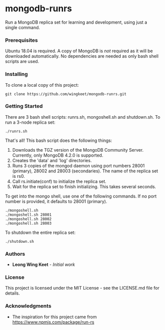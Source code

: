 # mongodb-runrs
Run a MongoDB replica set for learning and development, using just a single command.

### Prerequisites
Ubuntu 18.04 is required. A copy of MongoDB is *not* required as it will be downloaded automatically. No dependencies are needed as only bash shell scripts are used.

### Installing
To clone a local copy of this project:
```
git clone https://github.com/wingkeet/mongodb-runrs.git
```

### Getting Started
There are 3 bash shell scripts: runrs.sh, mongoshell.sh and shutdown.sh.
To run a 3-node replica set:
```
./runrs.sh
```
That's all! This bash script does the following things:
1. Downloads the TGZ version of the MongoDB Community Server. Currently, only MongoDB 4.2.0 is supported.
2. Creates the 'data' and 'log' directories.
3. Runs 3 copies of the mongod daemon using port numbers 28001 (primary), 28002 and 28003 (secondaries). The name of the replica set is rs0.
4. Call rs.initiate(conf) to initialize the replica set.
5. Wait for the replica set to finish initializing. This takes several seconds.

To get into the mongo shell, use one of the following commands. If no port number is provided, it defaults to 28001 (primary).
```
./mongoshell.sh
./mongoshell.sh 28001
./mongoshell.sh 28002
./mongoshell.sh 28003
```

To shutdown the entire replica set:
```
./shutdown.sh
```

### Authors
* **Leong Wing Keet** - *Initial work*

### License
This project is licensed under the MIT License - see the LICENSE.md file for details.

### Acknowledgments
* The inspiration for this project came from https://www.npmjs.com/package/run-rs
